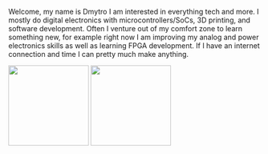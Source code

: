 Welcome, my name is Dmytro I am interested in everything tech and more. I mostly do digital electronics with microcontrollers/SoCs, 3D printing, and software development. Often I venture out of my comfort zone to learn something new, for example right now I am improving my analog and power electronics skills as well as learning FPGA development. If I have an internet connection and time I can pretty much make anything.


<div>
  <img height="160px" src="https://github-readme-stats.vercel.app/api?username=diminDDL&show_icons=true&theme=codeSTACKr&count_private=true&hide_rank=true&line_height=21">
  <img height="160px" src="https://github-readme-stats.vercel.app/api/top-langs/?username=diminDDL&layout=compact&theme=codeSTACKr&langs_count=6&hide=html,objective-c,logos,processing">
</div>

<!--
![diminDDL's GitHub stats](https://github-readme-stats.vercel.app/api?username=diminDDL&show_icons=true&theme=codeSTACKr&count_private=true&hide_rank=true)
![Top Langs](https://github-readme-stats.vercel.app/api/top-langs/?username=diminDDL&layout=compact&theme=codeSTACKr)
**diminDDL/diminDDL** is a ✨ _special_ ✨ repository because its `README.md` (this file) appears on your GitHub profile.

Here are some ideas to get you started:

- 🔭 I’m currently working on ...
- 🌱 I’m currently learning ...
- 👯 I’m looking to collaborate on ...
- 🤔 I’m looking for help with ...
- 💬 Ask me about ...
- 📫 How to reach me: ...
- 😄 Pronouns: ...
- ⚡ Fun fact: ...
-->
